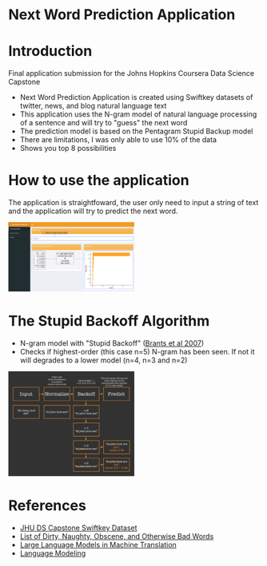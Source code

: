 Next Word Prediction Application
========================================================

Introduction
========================================================
Final application submission for the Johns Hopkins Coursera Data Science Capstone

- Next Word Prediction Application is created using Swiftkey datasets of twitter, news, and blog natural language text
- This application uses the N-gram model of natural language processing of a sentence and will try to "guess" the next word
- The prediction model is based on the Pentagram Stupid Backup model 
- There are limitations, I was only able to use 10% of the data
- Shows you top 8 possibilities

How to use the application
========================================================
The application is straightfoward, the user only need to input a string of text and the application will try to predict the next word.

<img src="images/nextWordPredictoR_screen.png" alt="app" height="50%" width="50%" />

The Stupid Backoff Algorithm
========================================================
- N-gram model with "Stupid Backoff" ([Brants et al 2007](https://www.aclweb.org/anthology/D07-1090.pdf))
- Checks if highest-order (this case n=5) N-gram has been seen. If not it will degrades to a lower model (n=4, n=3 and n=2)

<img src="images/sb_flow.png" alt="flow" height="50%" width="50%" />

References
========================================================
- [JHU DS Capstone Swiftkey Dataset](https://d396qusza40orc.cloudfront.net/dsscapstone/dataset/Coursera-SwiftKey.zip)
- [List of Dirty, Naughty, Obscene, and Otherwise Bad Words](https://github.com/LDNOOBW/List-of-Dirty-Naughty-Obscene-and-Otherwise-Bad-Words)
- [Large Language Models in Machine Translation](https://www.aclweb.org/anthology/D07-1090.pdf)
- [Language Modeling](https://web.stanford.edu/class/cs124/lec/languagemodeling.pdf)


